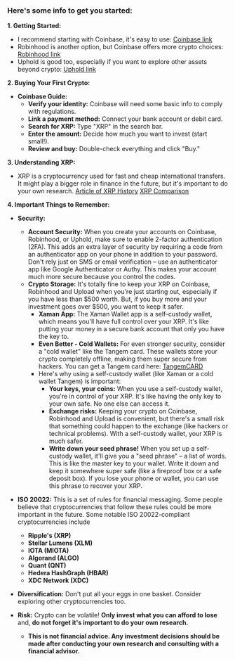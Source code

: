 ### Here's some info to get you started:

**1\. Getting Started:**

* I recommend starting with Coinbase, it's easy to use: [Coinbase link](https://coinbase.com/join/4R3JHCC)  
* Robinhood is another option, but Coinbase offers more crypto choices: [Robinhood link](https://join.robinhood.com/ulyssef1)  
* Uphold is good too, especially if you want to explore other assets beyond crypto: [Uphold link](https://wallet.uphold.com/signup?referral=358c417081&campaign=uw_p_d_w_acq_raf&utm_source=raf&utm_medium=referafriend)

**2\. Buying Your First Crypto:**

* **Coinbase Guide:**  
  * **Verify your identity:** Coinbase will need some basic info to comply with regulations.  
  * **Link a payment method:** Connect your bank account or debit card.  
  * **Search for XRP:** Type "XRP" in the search bar.  
  * **Enter the amount:** Decide how much you want to invest (start small\!).  
  * **Review and buy:** Double-check everything and click "Buy."

**3\. Understanding XRP:**

* XRP is a cryptocurrency used for fast and cheap international transfers. It might play a bigger role in finance in the future, but it's important to do your own research. [Article of XRP History](https://coinmarketcap.com/academy/article/xrp-a-history) [XRP Comparison](https://www.kucoin.com/research/project-reports/xrp-xrp)

**4\. Important Things to Remember:**

* **Security:**  
  * **Account Security:** When you create your accounts on Coinbase, Robinhood, or Uphold, make sure to enable 2-factor authentication (2FA). This adds an extra layer of security by requiring a code from an authenticator app on your phone in addition to your password. Don't rely just on SMS or email verification – use an authenticator app like Google Authenticator or Authy. This makes your account much more secure because you control the codes.  
  * **Crypto Storage:** It's totally fine to keep your XRP on Coinbase, Robinhood and Upload when you're just starting out, especially if you have less than $500 worth. But, if you buy more and your investment goes over $500, you want to keep it safer.  
    * **Xaman App:** The Xaman Wallet app is a self-custody wallet, which means you'll have full control over your XRP. It's like putting your money in a secure bank account that only you have the key to.  
    * **Even Better \- Cold Wallets:** For even stronger security, consider a "cold wallet" like the Tangem card. These wallets store your crypto completely offline, making them super secure from hackers. You can get a Tangem card here: [TangemCARD](https://redirect.sale/tangem/?promocode=8PWWLW)  
    * Here's why using a self-custody wallet (like Xaman or a cold wallet Tangem) is important:  
      * **Your keys, your coins:** When you use a self-custody wallet, you're in control of your XRP. It's like having the only key to your own safe. No one else can access it.  
      * **Exchange risks:** Keeping your crypto on Coinbase, Robinhood and Upload is convenient, but there's a small risk that something could happen to the exchange (like hackers or technical problems). With a self-custody wallet, your XRP is much safer.  
      * **Write down your seed phrase\!** When you set up a self-custody wallet, it'll give you a "seed phrase" – a list of words. This is like the master key to your wallet. Write it down and keep it somewhere super safe (like a fireproof box or a safe deposit box). If you lose your phone or wallet, you can use this phrase to recover your XRP.

* **ISO 20022:** This is a set of rules for financial messaging. Some people believe that cryptocurrencies that follow these rules could be more important in the future. Some notable ISO 20022-compliant cryptocurrencies include
   * **Ripple's (XRP)**  
   * **Stellar Lumens (XLM)**  
   * **IOTA (MIOTA)**  
   * **Algorand (ALGO)**
   * **Quant (QNT)**  
   * **Hedera HashGraph (HBAR)**  
   * **XDC Network (XDC)**  
  
* **Diversification:** Don't put all your eggs in one basket. Consider exploring other cryptocurrencies too.  

* **Risk:** Crypto can be volatile\! **Only invest what you can afford to lose** and, **do not forget it's important to do your own research.**  
    * __This is not financial advice.  Any investment decisions should be made after conducting your own research and consulting with a financial advisor.__  
